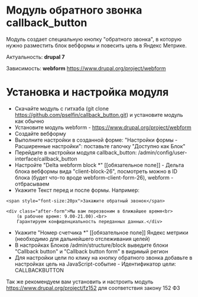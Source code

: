 # Модуль обратного звонка callback_button

Модуль создает специальную кнопку "обратного звонка", в которую нужно разместить блок вебформы и повесить цель в Яндекс Метрике.

Актуальность: **drupal 7**

Зависимость: **webform** https://www.drupal.org/project/webform

# Установка и настройка модуля

* Скачайте модуль с гитхаба (git clone https://github.com/pselfin/callback_button.git) и установите модуль как обычно
* Установите модуль webform - https://www.drupal.org/project/webform
* Создайте вебформу
* Выполните настройки в созданной форме: "Настройки формы - Расширенные настройки": поставьте галочку "Доступно как Блок"
* Перейдите в настройки модуля callback_button: /admin/config/user-interface/callback_button
* Настройте "Delta webform block *" [[обязательное поле]]  - Дельта блока вебформы вида "client-block-26", посмотреть можно в ID блока (будет что-то вроде webform-client-form-26), webform - отбрасываем
* Укажите Текст перед и после формы. 
Например: 

```
<span style="font-size:20px">Закажите обратный звонок</span>

<div class="after-form">Мы вам перезвоним в ближайшее время<br> 
	(в рабочее время: 9.00-21.00).<br> 
	Гарантируем конфиденциальность переданных данных.</div>
```

* Укажите "Номер счетчика *" [[обязательное поле]]  Яндекс метрики (необходимо для дальнейшего отслеживания целей)
* В настройках Блоков /admin/structure/block выведите блоки "Callback button" и "Callback button form" в видимый регион
* Для настройки цели по клику на кнопку обратного звонка добавьте в настройках цель на JavaScript-событие - Идентификатор цели: CALLBACKBUTTON

Так же рекомендуем вам установить и настроить модуль https://www.drupal.org/project/fz152 для соответствия закону 152 ФЗ